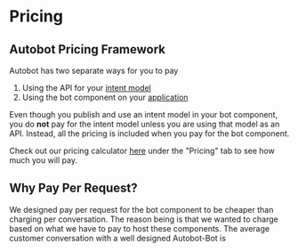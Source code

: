 # Pricing

## Autobot Pricing Framework
Autobot has two separate ways for you to pay

1. Using the API for your [intent model](autobot/inner/api_export.md)
2. Using the bot component on your [application](autobot/inner/bot_component.md)

Even though you publish and use an intent model in your bot component, you do **not** pay for the intent model unless you are using that model as an API. Instead, all the pricing is included when you pay for the bot component.

Check out our pricing calculator [here](https://autessa.com/autobot) under the "Pricing" tab to see how much you will pay.

## Why Pay Per Request?
We designed pay per request for the bot component to be cheaper than charging per conversation. The reason being is that we wanted to charge based on what we have to pay to host these components. The average customer conversation with a well designed Autobot-Bot is 

